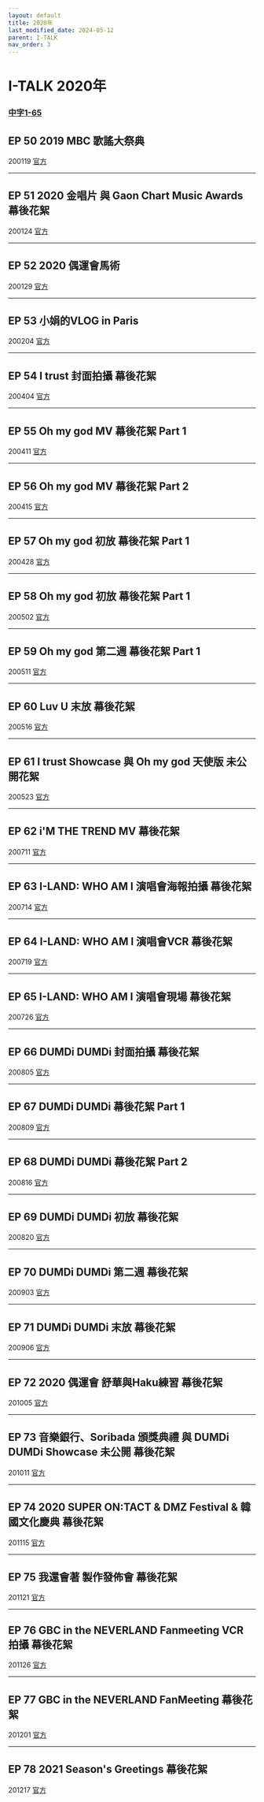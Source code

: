 ```yaml
---
layout: default
title: 2020年
last_modified_date: 2024-05-12
parent: I-TALK
nav_order: 3
---
```


# I-TALK 2020年

### [中字1-65]()

## EP 50 2019 MBC 歌謠大祭典

200119 [官方]()

---

## EP 51 2020 金唱片 與 Gaon Chart Music Awards 幕後花絮

200124 [官方]()

---

## EP 52 2020 偶運會馬術

200129 [官方]()

---

## EP 53 小娟的VLOG in Paris

200204 [官方]()

---

## EP 54 I trust 封面拍攝 幕後花絮

200404 [官方]()

---

## EP 55 Oh my god MV 幕後花絮 Part 1

200411 [官方]()

---

## EP 56 Oh my god MV 幕後花絮 Part 2

200415 [官方]()

---

## EP 57 Oh my god 初放 幕後花絮 Part 1

200428 [官方]()

---

## EP 58 Oh my god 初放 幕後花絮 Part 1

200502 [官方]()

---

## EP 59 Oh my god 第二週 幕後花絮 Part 1

200511 [官方]()

---

## EP 60 Luv U 末放 幕後花絮

200516 [官方]()

---

## EP 61 I trust Showcase 與 Oh my god 天使版 未公開花絮

200523 [官方]()

---

## EP 62 i'M THE TREND MV 幕後花絮

200711 [官方]()

---

## EP 63 I-LAND: WHO AM I 演唱會海報拍攝 幕後花絮

200714 [官方]()

---

## EP 64 I-LAND: WHO AM I 演唱會VCR 幕後花絮

200719 [官方]()

---

## EP 65 I-LAND: WHO AM I 演唱會現場 幕後花絮

200726 [官方]()

---

## EP 66 DUMDi DUMDi 封面拍攝 幕後花絮

200805 [官方]()

---

## EP 67 DUMDi DUMDi 幕後花絮 Part 1

200809 [官方]()

---

## EP 68 DUMDi DUMDi 幕後花絮 Part 2

200816 [官方]()

---

## EP 69 DUMDi DUMDi 初放 幕後花絮

200820 [官方]()

---

## EP 70 DUMDi DUMDi 第二週 幕後花絮

200903 [官方]()

---

## EP 71 DUMDi DUMDi 末放 幕後花絮

200906 [官方]()

---

## EP 72 2020 偶運會 舒華與Haku練習 幕後花絮

201005 [官方]()

---

## EP 73 音樂銀行、Soribada 頒獎典禮 與 DUMDi DUMDi Showcase 未公開 幕後花絮

201011 [官方]()

---

## EP 74 2020 SUPER ON:TACT & DMZ Festival & 韓國文化慶典 幕後花絮

201115 [官方]()

---

## EP 75 我還會著 製作發佈會 幕後花絮

201121 [官方]()

---

## EP 76 GBC in the NEVERLAND Fanmeeting VCR 拍攝 幕後花絮

201126 [官方]()

---

## EP 77 GBC in the NEVERLAND FanMeeting 幕後花絮

201201 [官方]()

---

## EP 78 2021 Season's Greetings 幕後花絮

201217 [官方]()
